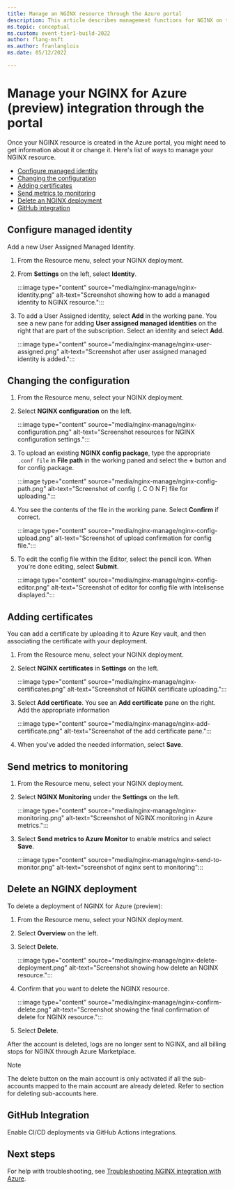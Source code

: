 ```yaml
---
title: Manage an NGINX resource through the Azure portal
description: This article describes management functions for NGINX on the Azure portal. 
ms.topic: conceptual
ms.custom: event-tier1-build-2022
author: flang-msft
ms.author: franlanglois
ms.date: 05/12/2022

---
```


# Manage your NGINX for Azure (preview) integration through the portal

Once your NGINX resource is created in the Azure portal, you might need to get information about it or change it. Here's list of ways to manage your NGINX resource.

- [Configure managed identity](#configure-managed-identity)
- [Changing the configuration](#changing-the-configuration)
- [Adding certificates](#adding-certificates)
- [Send metrics to monitoring](#send-metrics-to-monitoring)
- [Delete an NGINX deployment](#delete-an-nginx-deployment)
- [GitHub integration](#github-integration)

## Configure managed identity

Add a new User Assigned Managed Identity.

1. From the Resource menu, select your NGINX deployment.

1. From **Settings** on the left, select **Identity**.

    :::image type="content" source="media/nginx-manage/nginx-identity.png" alt-text="Screenshot showing how to add a managed identity to NGINX resource.":::

1. To add a User Assigned identity, select **Add** in the working pane. You see a new pane for adding **User assigned managed identities** on the right that are part of the subscription. Select an identity and select **Add**.

    :::image type="content" source="media/nginx-manage/nginx-user-assigned.png" alt-text="Screenshot after user assigned managed identity is added.":::

## Changing the configuration

1. From the Resource menu, select your NGINX deployment.

1. Select **NGINX configuration** on the left.

    :::image type="content" source="media/nginx-manage/nginx-configuration.png" alt-text="Screenshot resources for NGINX configuration settings.":::

1. To upload an existing **NGINX config package**, type the appropriate `.conf file` in **File path** in the working paned and select the **+** button and for config package.

    :::image type="content" source="media/nginx-manage/nginx-config-path.png" alt-text="Screenshot of config (. C O N F) file for uploading.":::

1. You see the contents of the file in the working pane. Select **Confirm** if correct.

    :::image type="content" source="media/nginx-manage/nginx-config-upload.png" alt-text="Screenshot of upload confirmation for config file.":::

1. To edit the config file within the Editor, select the pencil icon. When you're done editing, select **Submit**.

    :::image type="content" source="media/nginx-manage/nginx-config-editor.png" alt-text="Screenshot of editor for config file with Intelisense displayed.":::

## Adding certificates

You can add a certificate by uploading it to Azure Key vault, and then associating the certificate with your deployment.

1. From the Resource menu, select your NGINX deployment.

1. Select **NGINX certificates** in **Settings** on the left.

    :::image type="content" source="media/nginx-manage/nginx-certificates.png" alt-text="Screenshot of NGINX certificate uploading.":::

1. Select **Add certificate**. You see an **Add certificate** pane on the right. Add the appropriate information

    :::image type="content" source="media/nginx-manage/nginx-add-certificate.png" alt-text="Screenshot of the add certificate pane.":::

1. When you've added the needed information, select **Save**.

## Send metrics to monitoring

1. From the Resource menu, select your NGINX deployment.

1. Select **NGINX Monitoring** under the **Settings** on the left.

    :::image type="content" source="media/nginx-manage/nginx-monitoring.png" alt-text="Screenshot of NGINX monitoring in Azure metrics.":::

1. Select **Send metrics to Azure Monitor** to enable metrics and select **Save**.

    :::image type="content" source="media/nginx-manage/nginx-send-to-monitor.png" alt-text="screenshot of nginx sent to monitoring":::

## Delete an NGINX deployment

To delete a deployment of NGINX for Azure (preview):

1. From the Resource menu, select your NGINX deployment.

1. Select **Overview** on the left.

1. Select **Delete**.

    :::image type="content" source="media/nginx-manage/nginx-delete-deployment.png" alt-text="Screenshot showing how delete an NGINX resource.":::

1. Confirm that you want to delete the NGINX resource.

    :::image type="content" source="media/nginx-manage/nginx-confirm-delete.png" alt-text="Screenshot showing the final confirmation of delete for NGINX resource.":::

1. Select **Delete**.

After the account is deleted, logs are no longer sent to NGINX, and all billing stops for NGINX through Azure Marketplace.

> [!NOTE]
> The delete button on the main account is only activated if all the sub-accounts mapped to the main account are already deleted. Refer to section for deleting sub-accounts here.

## GitHub Integration

Enable CI/CD deployments via GitHub Actions integrations.

<!-- <<Add screenshot for GitHub integration>>  -->

## Next steps

For help with troubleshooting, see [Troubleshooting NGINX integration with Azure](nginx-troubleshoot.md).
